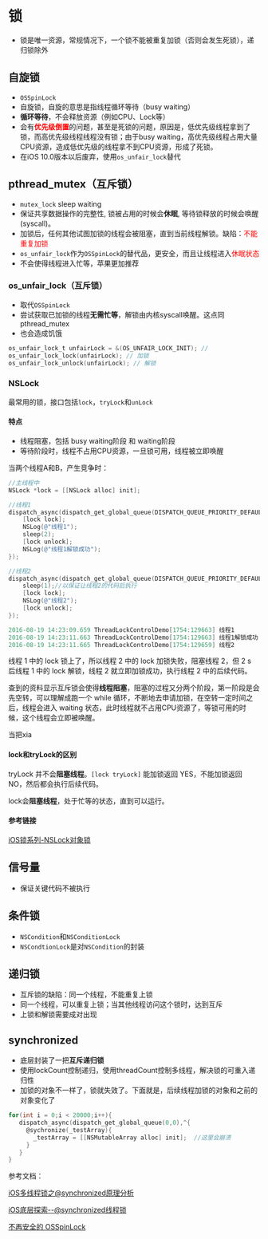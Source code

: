 # 锁

- 锁是唯一资源，常规情况下，一个锁不能被重复加锁（否则会发生死锁），递归锁除外



## 自旋锁

- `OSSpinLock`
- 自旋锁，自旋的意思是指线程循环等待（busy waiting）
- **循环等待**，不会释放资源（例如CPU、Lock等）
- 会有<font color='red'>**优先级倒置**</font>的问题，甚至是死锁的问题，原因是，低优先级线程拿到了锁，而高优先级线程线程没有锁；由于busy waiting，高优先级线程占用大量CPU资源，造成低优先级的线程拿不到CPU资源，形成了死锁。
- 在iOS 10.0版本以后废弃，使用`os_unfair_lock`替代

## pthread_mutex（互斥锁）

- `mutex_lock` sleep waiting
- 保证共享数据操作的完整性, 锁被占用的时候会**休眠**, 等待锁释放的时候会唤醒(syscall)。
- 加锁后，任何其他试图加锁的线程会被阻塞，直到当前线程解锁。缺陷：<font color='red'>不能重复加锁</font>
- `os_unfair_lock`作为`OSSpinLock`的替代品，更安全，而且让线程进入<font color='red'>休眠状态</font>
- 不会使得线程进入忙等，苹果更加推荐

### os_unfair_lock（互斥锁）

- 取代`OSSpinLock`
- 尝试获取已加锁的线程**无需忙等**，解锁由内核syscall唤醒。这点同pthread_mutex
- 也会造成饥饿

```objective-c
os_unfair_lock_t unfairLock = &(OS_UNFAIR_LOCK_INIT); //
os_unfair_lock_lock(unfairLock); // 加锁
os_unfair_lock_unlock(unfairLock); // 解锁
```

### NSLock

最常用的锁，接口包括`lock`，`tryLock`和`unLock`

#### 特点

- 线程阻塞，包括 busy waiting阶段 和 waiting阶段
- 等待阶段时，线程不占用CPU资源，一旦锁可用，线程被立即唤醒

当两个线程A和B，产生竞争时：

```objective-c
//主线程中
NSLock *lock = [[NSLock alloc] init];

//线程1
dispatch_async(dispatch_get_global_queue(DISPATCH_QUEUE_PRIORITY_DEFAULT, 0), ^{
    [lock lock];
    NSLog(@"线程1");
    sleep(2);
    [lock unlock];
    NSLog(@"线程1解锁成功");
});

//线程2
dispatch_async(dispatch_get_global_queue(DISPATCH_QUEUE_PRIORITY_DEFAULT, 0), ^{
    sleep(1);//以保证让线程2的代码后执行
    [lock lock];
    NSLog(@"线程2");
    [lock unlock];
});

2016-08-19 14:23:09.659 ThreadLockControlDemo[1754:129663] 线程1
2016-08-19 14:23:11.663 ThreadLockControlDemo[1754:129663] 线程1解锁成功
2016-08-19 14:23:11.665 ThreadLockControlDemo[1754:129659] 线程2
```

线程 1 中的 lock 锁上了，所以线程 2 中的 lock 加锁失败，阻塞线程 2，但 2 s 后线程 1 中的 lock 解锁，线程 2 就立即加锁成功，执行线程 2 中的后续代码。

查到的资料显示互斥锁会使得**线程阻塞**，阻塞的过程又分两个阶段，第一阶段是会先空转，可以理解成跑一个 while 循环，不断地去申请加锁，在空转一定时间之后，线程会进入 waiting 状态，此时线程就不占用CPU资源了，等锁可用的时候，这个线程会立即被唤醒。

当把xia

#### lock和tryLock的区别

tryLock 并不会**阻塞线程**。`[lock tryLock]` 能加锁返回 YES，不能加锁返回 NO，然后都会执行后续代码。

lock会**阻塞线程**，处于忙等的状态，直到可以运行。

#### 参考链接

[iOS锁系列-NSLock对象锁](https://www.jianshu.com/p/78f7ef3d876a)

## 信号量

- 保证关键代码不被执行

## 条件锁

- `NSCondition`和`NSConditionLock`
- `NSCondtionLock`是对`NSCondition`的封装



## 递归锁

- 互斥锁的缺陷：同一个线程，不能重复上锁
- 同一个线程，可以重复上锁；当其他线程访问这个锁时，达到互斥
- 上锁和解锁需要成对出现

## synchronized

- 底层封装了一把**互斥递归锁**
- 使用lockCount控制递归，使用threadCount控制多线程，解决锁的可重入递归性
- 加锁的对象不一样了，锁就失效了。下面就是，后续线程加锁的对象和之前的对象变化了

```objective-c
for(int i = 0;i < 20000;i++){
   dispatch_async(dispatch_get_global_queue(0,0),^{
     @sychronize(_testArray){
       _testArray = [[NSMutableArray alloc] init];  //这里会崩溃
     }
   }
}
```



参考文档：

[iOS多线程锁之@synchronized原理分析](https://blog.csdn.net/henry_lei/article/details/110817497)

[iOS底层探索--@synchronized线程锁](https://www.jianshu.com/p/221836436095)

[不再安全的 OSSpinLock](https://blog.ibireme.com/2016/01/16/spinlock_is_unsafe_in_ios/)

